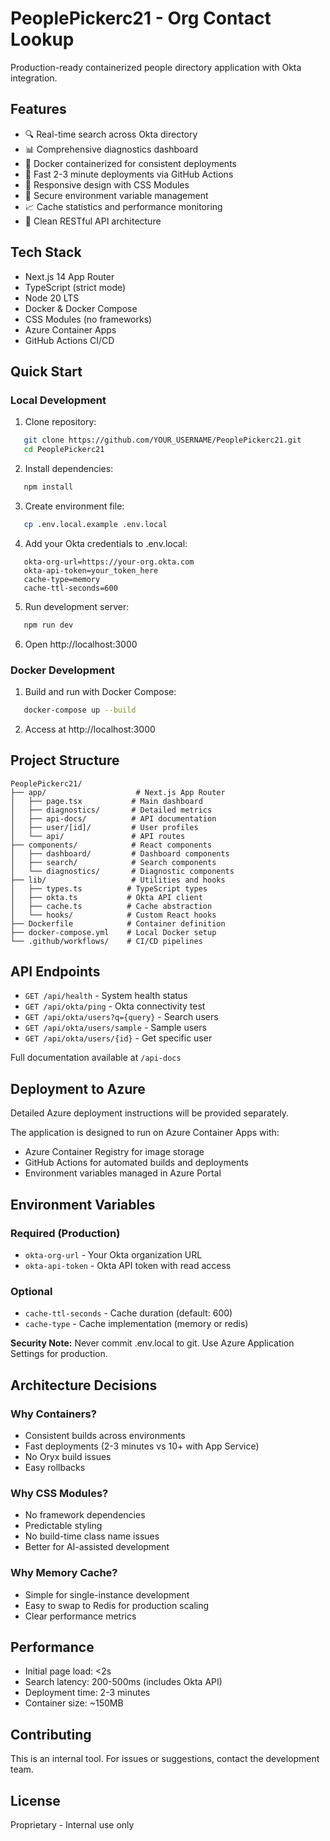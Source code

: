 # PeoplePickerc21 - Org Contact Lookup

Production-ready containerized people directory application with Okta integration.

## Features

- 🔍 Real-time search across Okta directory
- 📊 Comprehensive diagnostics dashboard
- 🐳 Docker containerized for consistent deployments
- 🚀 Fast 2-3 minute deployments via GitHub Actions
- 📱 Responsive design with CSS Modules
- 🔐 Secure environment variable management
- 📈 Cache statistics and performance monitoring
- 🎯 Clean RESTful API architecture

## Tech Stack

- Next.js 14 App Router
- TypeScript (strict mode)
- Node 20 LTS
- Docker & Docker Compose
- CSS Modules (no frameworks)
- Azure Container Apps
- GitHub Actions CI/CD

## Quick Start

### Local Development

1. Clone repository:
```bash
   git clone https://github.com/YOUR_USERNAME/PeoplePickerc21.git
   cd PeoplePickerc21
```

2. Install dependencies:
```bash
   npm install
```

3. Create environment file:
```bash
   cp .env.local.example .env.local
```

4. Add your Okta credentials to .env.local:
```
   okta-org-url=https://your-org.okta.com
   okta-api-token=your_token_here
   cache-type=memory
   cache-ttl-seconds=600
```

5. Run development server:
```bash
   npm run dev
```

6. Open http://localhost:3000

### Docker Development

1. Build and run with Docker Compose:
```bash
   docker-compose up --build
```

2. Access at http://localhost:3000

## Project Structure
```
PeoplePickerc21/
├── app/                    # Next.js App Router
│   ├── page.tsx           # Main dashboard
│   ├── diagnostics/       # Detailed metrics
│   ├── api-docs/          # API documentation
│   ├── user/[id]/         # User profiles
│   └── api/               # API routes
├── components/            # React components
│   ├── dashboard/         # Dashboard components
│   ├── search/            # Search components
│   └── diagnostics/       # Diagnostic components
├── lib/                   # Utilities and hooks
│   ├── types.ts          # TypeScript types
│   ├── okta.ts           # Okta API client
│   ├── cache.ts          # Cache abstraction
│   └── hooks/            # Custom React hooks
├── Dockerfile            # Container definition
├── docker-compose.yml    # Local Docker setup
└── .github/workflows/    # CI/CD pipelines
```

## API Endpoints

- `GET /api/health` - System health status
- `GET /api/okta/ping` - Okta connectivity test
- `GET /api/okta/users?q={query}` - Search users
- `GET /api/okta/users/sample` - Sample users
- `GET /api/okta/users/{id}` - Get specific user

Full documentation available at `/api-docs`

## Deployment to Azure

Detailed Azure deployment instructions will be provided separately.

The application is designed to run on Azure Container Apps with:
- Azure Container Registry for image storage
- GitHub Actions for automated builds and deployments
- Environment variables managed in Azure Portal

## Environment Variables

### Required (Production)
- `okta-org-url` - Your Okta organization URL
- `okta-api-token` - Okta API token with read access

### Optional
- `cache-ttl-seconds` - Cache duration (default: 600)
- `cache-type` - Cache implementation (memory or redis)

**Security Note:** Never commit .env.local to git. Use Azure Application Settings for production.

## Architecture Decisions

### Why Containers?
- Consistent builds across environments
- Fast deployments (2-3 minutes vs 10+ with App Service)
- No Oryx build issues
- Easy rollbacks

### Why CSS Modules?
- No framework dependencies
- Predictable styling
- No build-time class name issues
- Better for AI-assisted development

### Why Memory Cache?
- Simple for single-instance development
- Easy to swap to Redis for production scaling
- Clear performance metrics

## Performance

- Initial page load: <2s
- Search latency: 200-500ms (includes Okta API)
- Deployment time: 2-3 minutes
- Container size: ~150MB

## Contributing

This is an internal tool. For issues or suggestions, contact the development team.

## License

Proprietary - Internal use only
